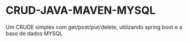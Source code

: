# CRUD-JAVA-MAVEN-MYSQL
Um CRUDE simples com get/post/put/delete, utilizando spring boot e a base de dados MYSQL
